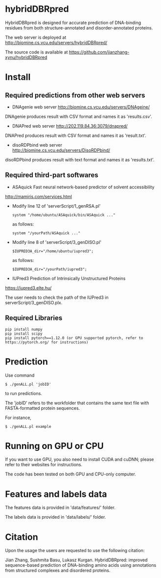 # hybridDBRpred

HybridDBRpred is designed for accurate prediction of DNA-binding residues from both structure-annotated and disorder-annotated proteins.

The web server is deployed at http://biomine.cs.vcu.edu/servers/hybridDBRpred/ 

The source code is available at https://github.com/jianzhang-xynu/hybridDBRpred

# Install 

## Required predictions from other web servers

* DNAgenie web server
http://biomine.cs.vcu.edu/servers/DNAgeine/

DNAgenie produces result with CSV format and names it as 'results.csv'.

* DNAPred web server
http://202.119.84.36:3079/dnapred/

DNAPred produces result with CSV format and names it as 'result.txt'.

* disoRDPbind web server
http://biomine.cs.vcu.edu/servers/DisoRDPbind/

disoRDPbind produces result with text format and names it as 'results.txt'.

## Required third-part softwares

* ASAquick
Fast neural network-based predictor of solvent accessibility

http://mamiris.com/services.html

- Modify line 12 of 'serverScript/1_genRSA.pl'  

  ```
  system "/home/ubuntu/ASAquick/bin/ASAquick ..."
  ```  
  as follows:  

  ```
  system "/yourPath/ASAquick ..."
  ```  
- Modify line 8 of 'serverScript/3_genDISO.pl'  

  ```
  $IUPRED3A_dir="/home/ubuntu/iupred3";
  ```  
  as follows:  

  ```
  $IUPRED3A_dir="/yourPath/iupred3";
  ```  
  
* IUPred3
Prediction of Intrinsically Unstructured Proteins

https://iupred3.elte.hu/

The user needs to check the path of the IUPred3 in serverScript/3_genDISO.plx.

## Required Libraries

```
pip install numpy
pip install scipy
pip install pytorch==1.12.0 (or GPU supported pytorch, refer to https://pytorch.org/ for instructions)
```


# Prediction

Use command

```
$ ./genALL.pl 'jobID'
```

to run predictions.

The 'jobID' refers to the workfolder that contains the same text file with FASTA-formatted protein sequences.

For instance,

```
$ ./genALL.pl example
```

# Running on GPU or CPU

If you want to use GPU, you also need to install CUDA and cuDNN; please refer to their websites for instructions.

The code has been tested on both GPU and CPU-only computer.


# Features and labels data

The features data is provided in 'data/features/' folder.

The labels data is provided in 'data/labels/' folder.

# Citation

Upon the usage the users are requested to use the following citation:

Jian Zhang, Sushmita Basu, Lukasz Kurgan. HybridDBRpred: improved sequence-based prediction of DNA-binding amino acids using annotations from structured complexes and disordered proteins.
